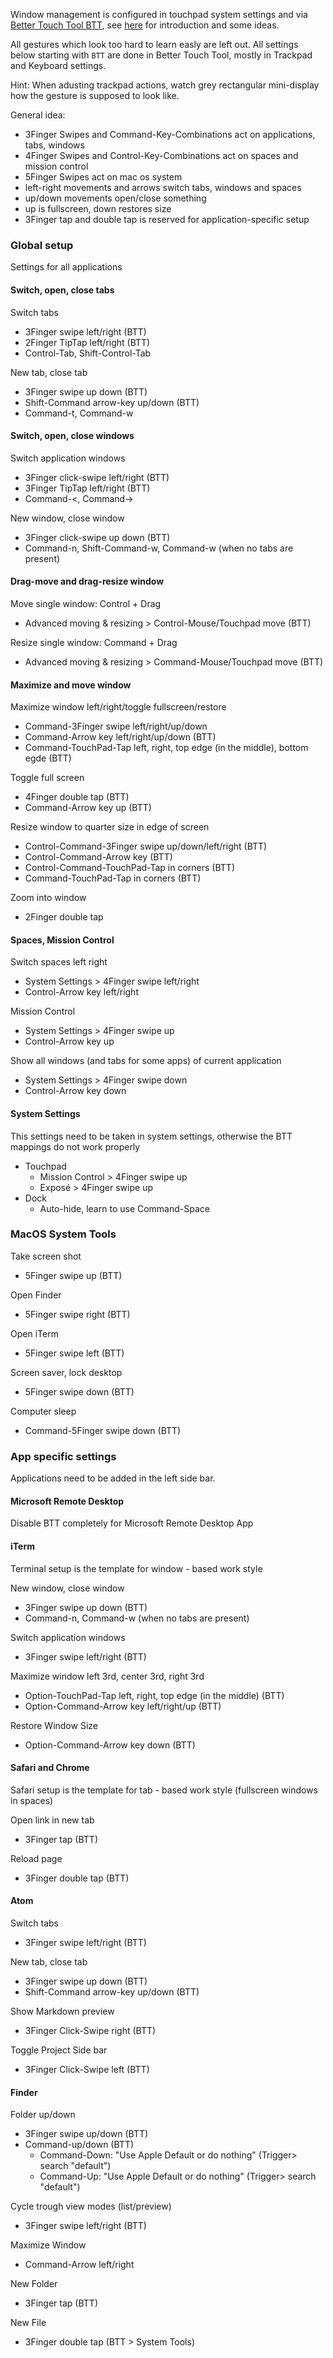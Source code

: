 Window management is configured in touchpad system settings and via [Better Touch Tool BTT](https://folivora.ai), see [here](https://medium.com/@arpitpalod/i-am-so-in-love-with-my-mac-trackpad-c3bbcecef41d) for introduction and some ideas.

All gestures which look too hard to learn easly are left out. All settings below starting with `BTT` are done in Better Touch Tool, mostly in Trackpad and Keyboard settings.

Hint: When adusting trackpad actions, watch grey rectangular mini-display how the gesture is supposed to look like.

General idea:
* 3Finger Swipes and Command-Key-Combinations act on applications, tabs, windows
* 4Finger Swipes and Control-Key-Combinations act on spaces and mission control
* 5Finger Swipes act on mac os system
* left-right movements and arrows switch tabs, windows and spaces
* up/down movements open/close something
* up is fullscreen, down restores size
* 3Finger tap and double tap is reserved for application-specific setup

### Global setup
Settings for all applications

#### Switch, open, close tabs

Switch tabs
* 3Finger swipe left/right (BTT)
* 2Finger TipTap left/right (BTT)
* Control-Tab, Shift-Control-Tab

New tab, close tab
* 3Finger swipe up down (BTT)
* Shift-Command arrow-key up/down (BTT)
* Command-t, Command-w

#### Switch, open, close windows

Switch application windows
* 3Finger click-swipe left/right (BTT)
* 3Finger TipTap left/right (BTT)
* Command-<, Command->

New window, close window
* 3Finger click-swipe up down (BTT)
* Command-n, Shift-Command-w, Command-w (when no tabs are present)

#### Drag-move and drag-resize window

Move single window: Control + Drag
* Advanced moving & resizing > Control-Mouse/Touchpad move (BTT)

Resize single window: Command + Drag
* Advanced moving & resizing > Command-Mouse/Touchpad move (BTT)

#### Maximize and move window

Maximize window left/right/toggle fullscreen/restore
* Command-3Finger swipe left/right/up/down
* Command-Arrow key left/right/up/down (BTT)
* Command-TouchPad-Tap left, right, top edge (in the middle), bottom egde (BTT)

Toggle full screen
* 4Finger double tap (BTT)
* Command-Arrow key up (BTT)

Resize window to quarter size in edge of screen
* Control-Command-3Finger swipe up/down/left/right (BTT)
* Control-Command-Arrow key (BTT)
* Control-Command-TouchPad-Tap in corners (BTT)
* Command-TouchPad-Tap in corners (BTT)

Zoom into window
* 2Finger double tap

#### Spaces, Mission Control

Switch spaces left right
* System Settings > 4Finger swipe left/right
* Control-Arrow key left/right

Mission Control
* System Settings > 4Finger swipe up
* Control-Arrow key up

Show all windows (and tabs for some apps) of current application
* System Settings > 4Finger swipe down
* Control-Arrow key down

#### System Settings
This settings need to be taken in system settings, otherwise the BTT mappings do not work properly

* Touchpad
	* Mission Control > 4Finger swipe up
	* Exposé > 4Finger swipe up
* Dock
    * Auto-hide, learn to use Command-Space

### MacOS System Tools

Take screen shot
* 5Finger swipe up (BTT)

Open Finder
* 5Finger swipe right (BTT)

Open iTerm
* 5Finger swipe left (BTT)

Screen saver, lock desktop
* 5Finger swipe down (BTT)

Computer sleep
* Command-5Finger swipe down (BTT)

### App specific settings

Applications need to be added in the left side bar.  

#### Microsoft Remote Desktop
Disable BTT completely for Microsoft Remote Desktop App


#### iTerm

Terminal setup is the template for window - based work style

New window, close window
* 3Finger swipe up down (BTT)
* Command-n, Command-w (when no tabs are present)

Switch application windows
* 3Finger swipe left/right (BTT)

Maximize window left 3rd, center 3rd, right 3rd
* Option-TouchPad-Tap left, right, top edge (in the middle) (BTT)
* Option-Command-Arrow key left/right/up (BTT)

Restore Window Size
* Option-Command-Arrow key down (BTT)

#### Safari and Chrome

Safari setup is the template for tab - based work style (fullscreen windows in spaces)

Open link in new tab
* 3Finger tap (BTT)

Reload page
* 3Finger double tap (BTT)

#### Atom

Switch tabs
* 3Finger swipe left/right (BTT)

New tab, close tab
* 3Finger swipe up down (BTT)
* Shift-Command arrow-key up/down (BTT)

Show Markdown preview
* 3Finger Click-Swipe right (BTT)

Toggle Project Side bar
* 3Finger Click-Swipe left (BTT)


#### Finder

Folder up/down
* 3Finger swipe up/down (BTT)
* Command-up/down (BTT)
    * Command-Down: "Use Apple Default or do nothing" (Trigger> search "default")
    * Command-Up: "Use Apple Default or do nothing" (Trigger> search "default")

Cycle trough view modes (list/preview)
* 3Finger swipe left/right (BTT)

Maximize Window
* Command-Arrow left/right

New Folder
* 3Finger tap (BTT)

New File
* 3Finger double tap (BTT > System Tools)
